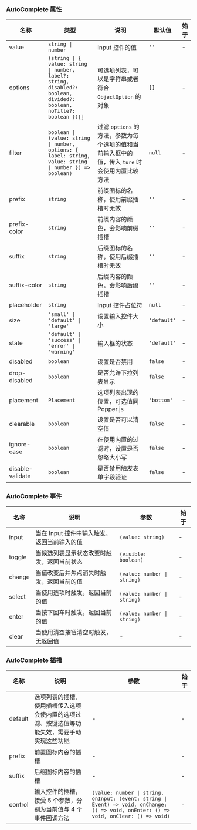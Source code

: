 ### AutoComplete 属性

| 名称         | 类型              | 说明                                                                                       | 默认值    | 始于 |
| ------------ | ----------------- | ------------------------------------------------------------------------------------------ | --------- | --- |
| value        | `string \| number`  | Input 控件的值                                                                             | `''`        | - |
| options      | `(string \| { value: string \| number, label?: string, disabled?: boolean, divided?: boolean, noTitle?: boolean })[]`             | 可选项列表，可以是字符串或者符合 `ObjectOption` 的对象                      | `[]`        | - |
| filter       | `boolean \| (value: string \| number, options: { label: string, value: string \| number }) => boolean)` | 过滤 `options` 的方法，参数为每个选项的值和当前输入框中的值，传入 `ture` 时会使用内置比较方法 | `null`      | - |
| prefix       | `string`            | 前缀图标的名称，使用前缀插槽时无效                                                         | `''`        | - |
| prefix-color | `string`            | 前缀内容的颜色，会影响前缀插槽                                                             | `''`        | - |
| suffix       | `string`            | 后缀图标的名称，使用后缀插槽时无效                                                         | `''`        | - |
| suffix-color | `string`            | 后缀内容的颜色，会影响后缀插槽                                                             | `''`        | - |
| placeholder  | `string`            | Input 控件占位符                                                                           | `null`      | - |
| size         | `'small' \| 'default' \| 'large'`            | 设置输入控件大小                                       | `'default'` | - |
| state        | `'default' \| 'success' \| 'error' \| 'warning'`            | 输入框的状态                            | `'default'` | - |
| disabled     | `boolean`           | 设置是否禁用                                                                                   | `false`     | - |
| drop-disabled     | `boolean`           | 是否允许下拉列表显示                                                                           | `false`      | - |
| placement    | `Placement`            | 选项列表出现的位置，可选值同 Popper.js                                                     | `'bottom'`  | - |
| clearable    | `boolean`           | 设置是否可以清空值                                                                         | `false`     | - |
| ignore-case  | `boolean`           | 在使用内置的过滤时，设置是否忽略大小写                                                     | `false`     | - |
| disable-validate | `boolean`                           | 是否禁用触发表单字段验证                                                         | `false`                 | - |

### AutoComplete 事件

| 名称      | 说明                                        | 参数    | 始于 |
| --------- | ------------------------------------------- | ------- | --- |
| input  | 当在 Input 控件中输入触发，返回当前输入的值 | `(value: string)`   | - |
| toggle | 当候选列表显示状态改变时触发，返回当前状态  | `(visible: boolean)` | - |
| change | 当值改变后并焦点消失时触发，返回当前的值    | `(value: number \| string)`   | - |
| select | 当使用选项时触发，返回当前的值              | `(value: number \| string)`   | - |
| enter  | 当按下回车时触发，返回当前的值              | `(value: number \| string)`   | - |
| clear  | 当使用清空按钮清空时触发，无返回值          | -       | - |

### AutoComplete 插槽

| 名称    | 说明                                | 参数  | 始于 |
| ------- | --------------------------------------------------------------------------------------------------------------------------------------------------------------------------------------- | --- | --- |
| default | 选项列表的插槽，使用插槽传入选项会使内置的选项过滤、按键选值等功能失效，需要手动实现这些功能                                                                                            | - | - |
| prefix | 前置图标内容的插槽 | - | - |
| suffix | 后缀图标内容的插槽 | - | - |
| control | 输入控件的插槽，接受 5 个参数，分别为当前值与 4 个事件回调方法 | `(value: number \| string, onInput: (event: string \| Event) => void, onChange: () => void, onEnter: () => void, onClear: () => void)` | - |
